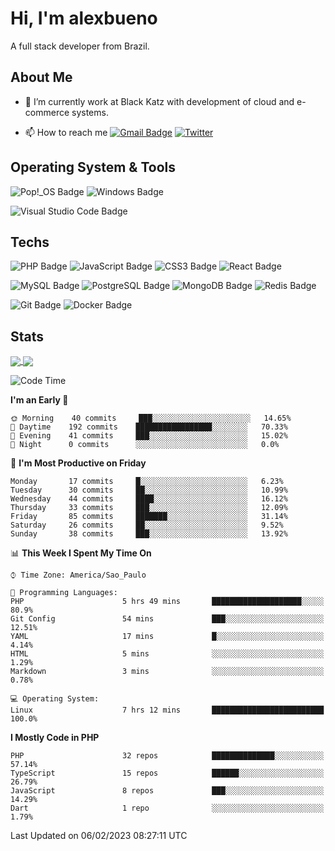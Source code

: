 # Hi, I'm alexbueno

A full stack developer from Brazil.

## About Me

- 🌱 I’m currently work at Black Katz with development of cloud and e-commerce systems.

- 📫 How to reach me [![Gmail Badge](https://img.shields.io/badge/-gmail-c14438?style=for-the-badge&logo=Gmail&logoColor=ffffff)](mailto:alexsandrofbueno@gmail.com) [![Twitter](https://img.shields.io/badge/twitter-1DA1F2.svg?style=for-the-badge&logo=twitter&logoColor=ffffff)](https://twitter.com/Alex_Bueno_7)

## Operating System & Tools

![Pop!_OS Badge](https://img.shields.io/badge/Pop!__OS-48B9C7?logo=popos&logoColor=fff&style=flat)
![Windows Badge](https://img.shields.io/badge/Windows-0078D6?logo=windows&logoColor=fff&style=flat)

![Visual Studio Code Badge](https://img.shields.io/badge/Visual%20Studio%20Code-007ACC?logo=visualstudiocode&logoColor=fff&style=flat)

## Techs

![PHP Badge](https://img.shields.io/badge/PHP-777BB4?logo=php&logoColor=fff&style=flat)
![JavaScript Badge](https://img.shields.io/badge/JavaScript-F7DF1E?logo=javascript&logoColor=000&style=flat)
![CSS3 Badge](https://img.shields.io/badge/CSS3-1572B6?logo=css3&logoColor=fff&style=flat)
![React Badge](https://img.shields.io/badge/React-61DAFB?logo=react&logoColor=000&style=flat)

![MySQL Badge](https://img.shields.io/badge/MySQL-4479A1?logo=mysql&logoColor=fff&style=flat)
![PostgreSQL Badge](https://img.shields.io/badge/PostgreSQL-4169E1?logo=postgresql&logoColor=fff&style=flat)
![MongoDB Badge](https://img.shields.io/badge/MongoDB-47A248?logo=mongodb&logoColor=fff&style=flat)
![Redis Badge](https://img.shields.io/badge/Redis-DC382D?logo=redis&logoColor=fff&style=flat)

![Git Badge](https://img.shields.io/badge/Git-F05032?logo=git&logoColor=fff&style=flat)
![Docker Badge](https://img.shields.io/badge/Docker-2496ED?logo=docker&logoColor=fff&style=flat)


## Stats

<a href="https://github.com/anuraghazra/github-readme-stats">
  <img align="center" src="https://github-readme-stats.vercel.app/api?username=alexbueno7&hide=contribs,prs&show_icons=true&theme=radical" />
</a>
<a href="https://github.com/anuraghazra/convoychat">
  <img align="center" src="https://github-readme-stats.vercel.app/api/top-langs/?username=alexbueno7" />
</a>

<!--START_SECTION:waka-->
![Code Time](http://img.shields.io/badge/Code%20Time-679%20hrs%2054%20mins-blue)

**I'm an Early 🐤** 

```text
🌞 Morning    40 commits     ███░░░░░░░░░░░░░░░░░░░░░░   14.65% 
🌆 Daytime    192 commits    █████████████████░░░░░░░░   70.33% 
🌃 Evening    41 commits     ███░░░░░░░░░░░░░░░░░░░░░░   15.02% 
🌙 Night      0 commits      ░░░░░░░░░░░░░░░░░░░░░░░░░   0.0%

```
📅 **I'm Most Productive on Friday** 

```text
Monday       17 commits     █░░░░░░░░░░░░░░░░░░░░░░░░   6.23% 
Tuesday      30 commits     ██░░░░░░░░░░░░░░░░░░░░░░░   10.99% 
Wednesday    44 commits     ████░░░░░░░░░░░░░░░░░░░░░   16.12% 
Thursday     33 commits     ███░░░░░░░░░░░░░░░░░░░░░░   12.09% 
Friday       85 commits     ███████░░░░░░░░░░░░░░░░░░   31.14% 
Saturday     26 commits     ██░░░░░░░░░░░░░░░░░░░░░░░   9.52% 
Sunday       38 commits     ███░░░░░░░░░░░░░░░░░░░░░░   13.92%

```


📊 **This Week I Spent My Time On** 

```text
⌚︎ Time Zone: America/Sao_Paulo

💬 Programming Languages: 
PHP                      5 hrs 49 mins       ████████████████████░░░░░   80.9% 
Git Config               54 mins             ███░░░░░░░░░░░░░░░░░░░░░░   12.51% 
YAML                     17 mins             █░░░░░░░░░░░░░░░░░░░░░░░░   4.14% 
HTML                     5 mins              ░░░░░░░░░░░░░░░░░░░░░░░░░   1.29% 
Markdown                 3 mins              ░░░░░░░░░░░░░░░░░░░░░░░░░   0.78%

💻 Operating System: 
Linux                    7 hrs 12 mins       █████████████████████████   100.0%

```

**I Mostly Code in PHP** 

```text
PHP                      32 repos            ██████████████░░░░░░░░░░░   57.14% 
TypeScript               15 repos            ██████░░░░░░░░░░░░░░░░░░░   26.79% 
JavaScript               8 repos             ███░░░░░░░░░░░░░░░░░░░░░░   14.29% 
Dart                     1 repo              ░░░░░░░░░░░░░░░░░░░░░░░░░   1.79%

```



 Last Updated on 06/02/2023 08:27:11 UTC
<!--END_SECTION:waka-->
